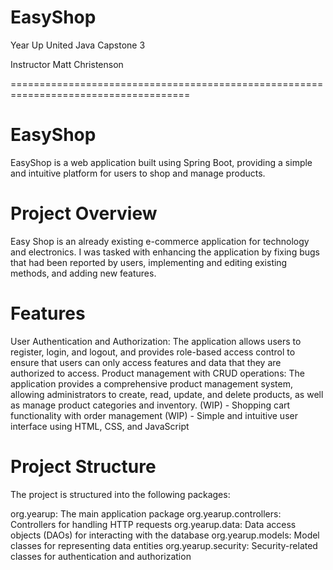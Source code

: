 # EasyShop

Year Up United Java Capstone 3

Instructor Matt Christenson

=====================================================================================

# EasyShop
EasyShop is a web application built using Spring Boot, providing a simple and intuitive platform for users to shop and manage products.

# Project Overview
Easy Shop is an already existing e-commerce application for technology and electronics. I was tasked with enhancing the application by fixing bugs that had been reported by users, implementing and editing existing methods, and adding new features.

# Features
User Authentication and Authorization: The application allows users to register, login, and logout, and provides role-based access control to ensure that users can only access features and data that they are authorized to access.
Product management with CRUD operations: The application provides a comprehensive product management system, allowing administrators to create, read, update, and delete products, as well as manage product categories and inventory.
(WIP) - Shopping cart functionality with order management
(WIP) - Simple and intuitive user interface using HTML, CSS, and JavaScript

# Project Structure
The project is structured into the following packages:

org.yearup: The main application package
org.yearup.controllers: Controllers for handling HTTP requests
org.yearup.data: Data access objects (DAOs) for interacting with the database
org.yearup.models: Model classes for representing data entities
org.yearup.security: Security-related classes for authentication and authorization
